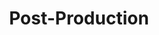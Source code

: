 ---
title: Post-Production
path: xp.communications.production
order: 3
type: Team Leader
userID: cm9iQGZsYXRsYW5kZ3JvdXAub3Jn
rprs: false
---